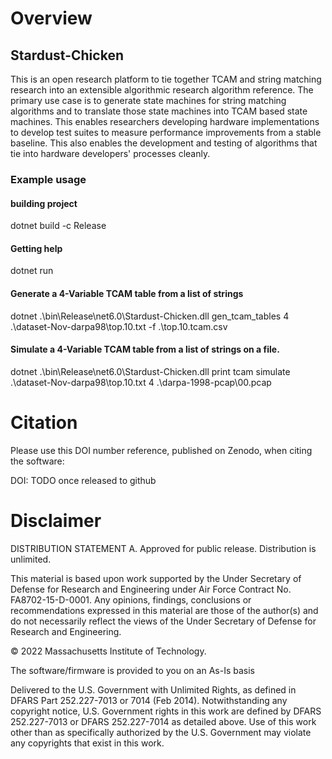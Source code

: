 # Overview

## Stardust-Chicken
This is an open research platform to tie together TCAM and string matching research into an extensible algorithmic research algorithm reference.
The primary use case is to generate state machines for string matching algorithms and to translate those state machines into TCAM based state machines.
This enables researchers developing hardware implementations to develop test suites to measure performance improvements from a stable baseline.
This also enables the development and testing of algorithms that tie into hardware developers' processes cleanly. 


### Example usage

#### building project
dotnet build -c Release

#### Getting help 
dotnet run

#### Generate a 4-Variable TCAM table from a list of strings
dotnet .\bin\Release\net6.0\Stardust-Chicken.dll gen_tcam_tables 4 .\dataset-Nov-darpa98\top.10.txt -f .\top.10.tcam.csv

#### Simulate a 4-Variable TCAM table from a list of strings on a file.
dotnet .\bin\Release\net6.0\Stardust-Chicken.dll print tcam simulate .\dataset-Nov-darpa98\top.10.txt 4 .\darpa-1998-pcap\00.pcap

# Citation

Please use this DOI number reference, published on Zenodo, when citing the software:

DOI: TODO once released to github

# Disclaimer
DISTRIBUTION STATEMENT A. Approved for public release. Distribution is unlimited.

This material is based upon work supported by the Under Secretary of Defense for
Research and Engineering under Air Force Contract No. FA8702-15-D-0001. Any
opinions, findings, conclusions or recommendations expressed in this material
are those of the author(s) and do not necessarily reflect the views of the Under
Secretary of Defense for Research and Engineering.

© 2022 Massachusetts Institute of Technology.

The software/firmware is provided to you on an As-Is basis

Delivered to the U.S. Government with Unlimited Rights, as defined in DFARS Part
252.227-7013 or 7014 (Feb 2014). Notwithstanding any copyright notice, U.S.
Government rights in this work are defined by DFARS 252.227-7013 or DFARS
252.227-7014 as detailed above. Use of this work other than as specifically
authorized by the U.S. Government may violate any copyrights that exist in this
work.

